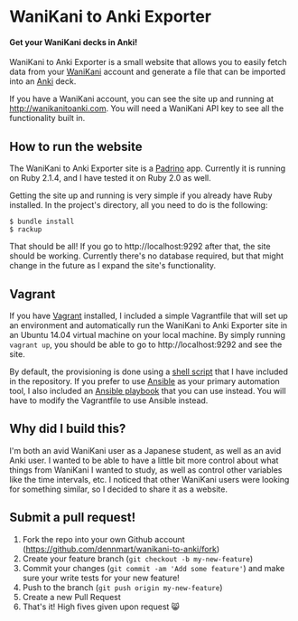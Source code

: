 # WaniKani to Anki Exporter

#### Get your WaniKani decks in Anki!

WaniKani to Anki Exporter is a small website that allows you to easily fetch data from your
[WaniKani](https://www.wanikani.com/) account and generate a file that can be imported
into an [Anki](http://ankisrs.net/) deck.

If you have a WaniKani account, you can see the site up and running at http://wanikanitoanki.com.
You will need a WaniKani API key to see all the functionality built in.

## How to run the website

The WaniKani to Anki Exporter site is a [Padrino](http://www.padrinorb.com/) app. Currently it
is running on Ruby 2.1.4, and I have tested it on Ruby 2.0 as well.

Getting the site up and running is very simple if you already have Ruby installed. In the
project's directory, all you need to do is the following:

```
$ bundle install
$ rackup
```

That should be all! If you go to http://localhost:9292 after that, the site should be working.
Currently there's no database required, but that might change in the future as I expand the
site's functionality.

## Vagrant

If you have [Vagrant](https://www.vagrantup.com/) installed, I included a simple Vagrantfile that will set up an environment
and automatically run the WaniKani to Anki Exporter site in an Ubuntu 14.04 virtual machine on
your local machine. By simply running `vagrant up`, you should be able to go to http://localhost:9292
and see the site.

By default, the provisioning is done using a [shell script](https://github.com/dennmart/wanikani-to-anki/blob/master/provisioning/provision.sh)
that I have included in the repository. If you prefer to use [Ansible](http://www.ansible.com/home) as
your primary automation tool, I also included an [Ansible playbook](https://github.com/dennmart/wanikani-to-anki/blob/master/provisioning/playbook.yml)
that you can use instead. You will have to modify the Vagrantfile to use Ansible instead.

## Why did I build this?

I'm both an avid WaniKani user as a Japanese student, as well as an avid Anki user. I wanted to
be able to have a little bit more control about what things from WaniKani I wanted to study, as
well as control other variables like the time intervals, etc. I noticed that other WaniKani users
were looking for something similar, so I decided to share it as a website.

## Submit a pull request!

1. Fork the repo into your own Github account (https://github.com/dennmart/wanikani-to-anki/fork)
2. Create your feature branch (`git checkout -b my-new-feature`)
3. Commit your changes (`git commit -am 'Add some feature'`) and make sure your write tests for your new feature!
4. Push to the branch (`git push origin my-new-feature`)
5. Create a new Pull Request
6. That's it! High fives given upon request :smile_cat:
